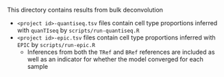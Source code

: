 This directory contains results from bulk deconvolution

* `<project id>-quantiseq.tsv` files contain cell type proportions inferred with `quanTIseq` by `scripts/run-quantiseq.R`
* `<project id>-epic.tsv` files contain cell type proportions inferred with `EPIC` by `scripts/run-epic.R`
  * Inferences from both the `TRef` and `BRef` references are included as well as an indicator for whether the model converged for each sample
